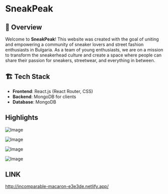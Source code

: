 # SneakPeak 
## 🌟 Overview
Welcome to **SneakPeak**! This website was created with the goal of uniting and empowering a community of sneaker lovers and street fashion enthusiasts in Bulgaria. As a team of young enthusiasts, we are on a mission to transform the sneakerhead culture and create a space where people can share their passion for sneakers, streetwear, and everything in between.

## 🏗️ Tech Stack
- **Frontend**: React.js (React Router, CSS)
- **Backend**: MongoDB for clients
- **Database**: MongoDB

## Highlights
  

![Image](https://github.com/user-attachments/assets/c8ceb75e-6167-4f02-9e8d-b7a9282c4f2f)

![Image](https://github.com/user-attachments/assets/d97591d5-b46c-44be-9056-f9a39719f851)

![Image](https://github.com/user-attachments/assets/3cd9ad6a-3f5f-4f00-9d81-a9592726660e)

![Image](https://github.com/user-attachments/assets/7427d259-78a6-4988-8b5f-c0d9162c17cf)


## LINK 
http://incomparable-macaron-e3e3de.netlify.app/
